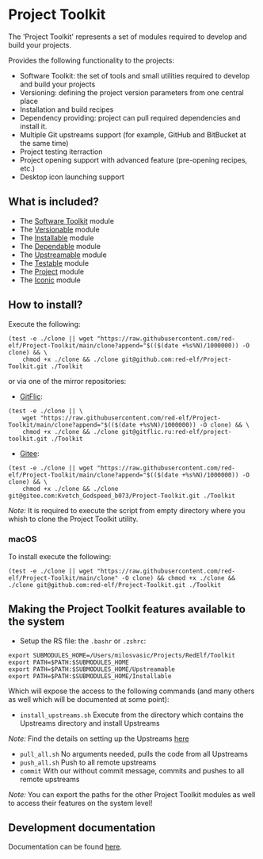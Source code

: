 # Project Toolkit

The 'Project Toolkit' represents a set of modules required to develop and build your projects.

Provides the following functionality to the projects:

- Software Toolkit: the set of tools and small utilities required to develop and build your projects
- Versioning: defining the project version parameters from one central place
- Installation and build recipes
- Dependency providing: project can pull required dependencies and install it.
- Multiple Git upstreams support (for example, GitHub and BitBucket at the same time)
- Project testing iterraction
- Project opening support with advanced feature (pre-opening recipes, etc.)
- Desktop icon launching support

## What is included?

- The [Software Toolkit](https://github.com/red-elf/Software-Toolkit) module
- The [Versionable](https://github.com/red-elf/Versionable) module
- The [Installable](https://github.com/red-elf/Installable) module
- The [Dependable](https://github.com/red-elf/Dependable) module
- The [Upstreamable](https://github.com/red-elf/Upstreamable) module
- The [Testable](https://github.com/red-elf/Testable) module
- The [Project](https://github.com/red-elf/Project) module
- The [Iconic](https://github.com/red-elf/Iconic) module

## How to install?

Execute the following:

```shell
(test -e ./clone || wget "https://raw.githubusercontent.com/red-elf/Project-Toolkit/main/clone?append="$(($(date +%s%N)/1000000)) -O clone) && \
    chmod +x ./clone && ./clone git@github.com:red-elf/Project-Toolkit.git ./Toolkit
```

or via one of the mirror repositories:

- [GitFlic](https://gitflic.ru/):

```shell
(test -e ./clone || \
    wget "https://raw.githubusercontent.com/red-elf/Project-Toolkit/main/clone?append="$(($(date +%s%N)/1000000)) -O clone) && \
    chmod +x ./clone && ./clone git@gitflic.ru:red-elf/project-toolkit.git ./Toolkit
```

- [Gitee](https://gitee.com/):

```shell
(test -e ./clone || wget "https://raw.githubusercontent.com/red-elf/Project-Toolkit/main/clone?append="$(($(date +%s%N)/1000000)) -O clone) && \
    chmod +x ./clone && ./clone git@gitee.com:Kvetch_Godspeed_b073/Project-Toolkit.git ./Toolkit
```

*Note:* It is required to execute the script from empty directory where you whish to clone the Project Toolkit utility.

### macOS

To install execute the following:

```shell
(test -e ./clone || wget "https://raw.githubusercontent.com/red-elf/Project-Toolkit/main/clone" -O clone) && chmod +x ./clone && ./clone git@github.com:red-elf/Project-Toolkit.git ./Toolkit
```

## Making the Project Toolkit features available to the system

- Setup the RS file: the `.bashr` or `.zshrc`:

```shell
export SUBMODULES_HOME=/Users/milosvasic/Projects/RedElf/Toolkit
export PATH=$PATH:$SUBMODULES_HOME
export PATH=$PATH:$SUBMODULES_HOME/Upstreamable
export PATH=$PATH:$SUBMODULES_HOME/Installable
```

Which will expose the access to the following commands (and many others as well which will be documented at some point):

- `install_upstreams.sh` Execute from the directory which contains the Upstreams directory and install Upstreams

*Note:* Find the details on setting up the Upstreams [here](https://github.com/red-elf/Upstreamable)

- `pull_all.sh` No arguments needed, pulls the code from all Upstreams
- `push_all.sh` Push to all remote upstreams
- `commit`      With our without commit message, commits and pushes to all remote upstreams

*Note:* You can export the paths for the other Project Toolkit modules as well to access their features on the system level!

## Development documentation

Documentation can be found [here](Documentation).
